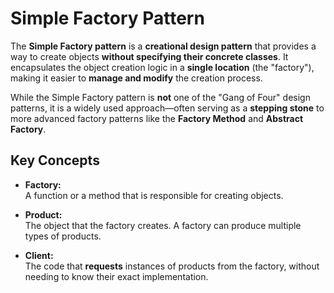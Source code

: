 # **Simple Factory Pattern**

The **Simple Factory pattern** is a **creational design pattern** that provides a way to create objects **without specifying their concrete classes**. It encapsulates the object creation logic in a **single location** (the "factory"), making it easier to **manage and modify** the creation process.

While the Simple Factory pattern is **not** one of the "Gang of Four" design patterns, it is a widely used approach—often serving as a **stepping stone** to more advanced factory patterns like the **Factory Method** and **Abstract Factory**.

## **Key Concepts**

- **Factory:**  
  A function or a method that is responsible for creating objects.

- **Product:**  
  The object that the factory creates. A factory can produce multiple types of products.

- **Client:**  
  The code that **requests** instances of products from the factory, without needing to know their exact implementation.
